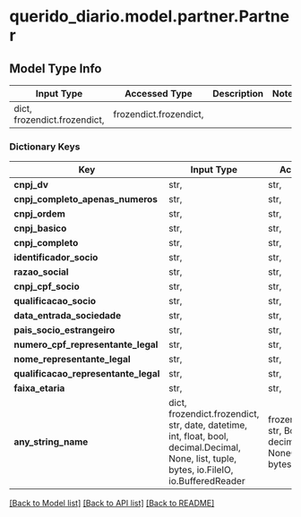 # querido_diario.model.partner.Partner

## Model Type Info
Input Type | Accessed Type | Description | Notes
------------ | ------------- | ------------- | -------------
dict, frozendict.frozendict,  | frozendict.frozendict,  |  | 

### Dictionary Keys
Key | Input Type | Accessed Type | Description | Notes
------------ | ------------- | ------------- | ------------- | -------------
**cnpj_dv** | str,  | str,  |  | 
**cnpj_completo_apenas_numeros** | str,  | str,  |  | 
**cnpj_ordem** | str,  | str,  |  | 
**cnpj_basico** | str,  | str,  |  | 
**cnpj_completo** | str,  | str,  |  | 
**identificador_socio** | str,  | str,  |  | [optional] 
**razao_social** | str,  | str,  |  | [optional] 
**cnpj_cpf_socio** | str,  | str,  |  | [optional] 
**qualificacao_socio** | str,  | str,  |  | [optional] 
**data_entrada_sociedade** | str,  | str,  |  | [optional] 
**pais_socio_estrangeiro** | str,  | str,  |  | [optional] 
**numero_cpf_representante_legal** | str,  | str,  |  | [optional] 
**nome_representante_legal** | str,  | str,  |  | [optional] 
**qualificacao_representante_legal** | str,  | str,  |  | [optional] 
**faixa_etaria** | str,  | str,  |  | [optional] 
**any_string_name** | dict, frozendict.frozendict, str, date, datetime, int, float, bool, decimal.Decimal, None, list, tuple, bytes, io.FileIO, io.BufferedReader | frozendict.frozendict, str, BoolClass, decimal.Decimal, NoneClass, tuple, bytes, FileIO | any string name can be used but the value must be the correct type | [optional]

[[Back to Model list]](../../README.md#documentation-for-models) [[Back to API list]](../../README.md#documentation-for-api-endpoints) [[Back to README]](../../README.md)

